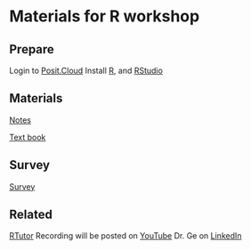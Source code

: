 # Materials for R workshop 

## Prepare
Login to [Posit.Cloud](https://posit.cloud/)
Install [R](https://www.r-project.org/), and [RStudio](https://posit.co/download/rstudio-desktop/)


## Materials
[Notes](https://github.com/gexijin/rworkshop/raw/main/R_workshop_2024.pdf)

[Text book](https://gexijin.github.io/learnR/)


## Survey
[Survey](https://forms.gle/KREstBTEhL9iRjVUA)

## Related
[RTutor](https://RTutor.ai)
Recording will be posted on [YouTube](https://www.youtube.com/@gxj37)
Dr. Ge on [LinkedIn](https://www.linkedin.com/in/steven-ge-ab016947/)

